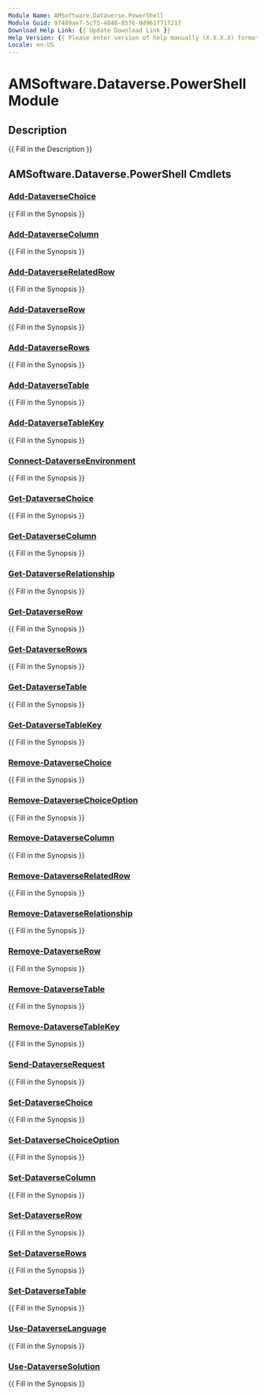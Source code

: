 ```yaml
---
Module Name: AMSoftware.Dataverse.PowerShell
Module Guid: 97489ae7-5cf5-4848-85f6-0d961f71f217
Download Help Link: {{ Update Download Link }}
Help Version: {{ Please enter version of help manually (X.X.X.X) format }}
Locale: en-US
---
```


# AMSoftware.Dataverse.PowerShell Module
## Description
{{ Fill in the Description }}

## AMSoftware.Dataverse.PowerShell Cmdlets
### [Add-DataverseChoice](Add-DataverseChoice.md)
{{ Fill in the Synopsis }}

### [Add-DataverseColumn](Add-DataverseColumn.md)
{{ Fill in the Synopsis }}

### [Add-DataverseRelatedRow](Add-DataverseRelatedRow.md)
{{ Fill in the Synopsis }}

### [Add-DataverseRow](Add-DataverseRow.md)
{{ Fill in the Synopsis }}

### [Add-DataverseRows](Add-DataverseRows.md)
{{ Fill in the Synopsis }}

### [Add-DataverseTable](Add-DataverseTable.md)
{{ Fill in the Synopsis }}

### [Add-DataverseTableKey](Add-DataverseTableKey.md)
{{ Fill in the Synopsis }}

### [Connect-DataverseEnvironment](Connect-DataverseEnvironment.md)
{{ Fill in the Synopsis }}

### [Get-DataverseChoice](Get-DataverseChoice.md)
{{ Fill in the Synopsis }}

### [Get-DataverseColumn](Get-DataverseColumn.md)
{{ Fill in the Synopsis }}

### [Get-DataverseRelationship](Get-DataverseRelationship.md)
{{ Fill in the Synopsis }}

### [Get-DataverseRow](Get-DataverseRow.md)
{{ Fill in the Synopsis }}

### [Get-DataverseRows](Get-DataverseRows.md)
{{ Fill in the Synopsis }}

### [Get-DataverseTable](Get-DataverseTable.md)
{{ Fill in the Synopsis }}

### [Get-DataverseTableKey](Get-DataverseTableKey.md)
{{ Fill in the Synopsis }}

### [Remove-DataverseChoice](Remove-DataverseChoice.md)
{{ Fill in the Synopsis }}

### [Remove-DataverseChoiceOption](Remove-DataverseChoiceOption.md)
{{ Fill in the Synopsis }}

### [Remove-DataverseColumn](Remove-DataverseColumn.md)
{{ Fill in the Synopsis }}

### [Remove-DataverseRelatedRow](Remove-DataverseRelatedRow.md)
{{ Fill in the Synopsis }}

### [Remove-DataverseRelationship](Remove-DataverseRelationship.md)
{{ Fill in the Synopsis }}

### [Remove-DataverseRow](Remove-DataverseRow.md)
{{ Fill in the Synopsis }}

### [Remove-DataverseTable](Remove-DataverseTable.md)
{{ Fill in the Synopsis }}

### [Remove-DataverseTableKey](Remove-DataverseTableKey.md)
{{ Fill in the Synopsis }}

### [Send-DataverseRequest](Send-DataverseRequest.md)
{{ Fill in the Synopsis }}

### [Set-DataverseChoice](Set-DataverseChoice.md)
{{ Fill in the Synopsis }}

### [Set-DataverseChoiceOption](Set-DataverseChoiceOption.md)
{{ Fill in the Synopsis }}

### [Set-DataverseColumn](Set-DataverseColumn.md)
{{ Fill in the Synopsis }}

### [Set-DataverseRow](Set-DataverseRow.md)
{{ Fill in the Synopsis }}

### [Set-DataverseRows](Set-DataverseRows.md)
{{ Fill in the Synopsis }}

### [Set-DataverseTable](Set-DataverseTable.md)
{{ Fill in the Synopsis }}

### [Use-DataverseLanguage](Use-DataverseLanguage.md)
{{ Fill in the Synopsis }}

### [Use-DataverseSolution](Use-DataverseSolution.md)
{{ Fill in the Synopsis }}

